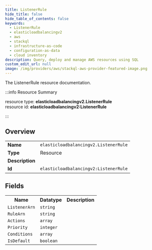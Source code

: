 ```yaml
---
title: ListenerRule
hide_title: false
hide_table_of_contents: false
keywords:
  - ListenerRule
  - elasticloadbalancingv2
  - aws
  - stackql
  - infrastructure-as-code
  - configuration-as-data
  - cloud inventory
description: Query, deploy and manage AWS resources using SQL
custom_edit_url: null
image: /img/providers/aws/stackql-aws-provider-featured-image.png
---
```

The ListenerRule resource documentation.

:::info Resource Summary

<div class="row">
<div class="providerDocColumn">
<span>resource type:&nbsp;<b>elasticloadbalancingv2.ListenerRule</b></span><br />
<span>resource id:&nbsp;<b>elasticloadbalancingv2:ListenerRule</b></span><br />
</div>
</div>

:::

## Overview
<table><tbody>
<tr><td><b>Name</b></td><td><code>elasticloadbalancingv2.ListenerRule</code></td></tr>
<tr><td><b>Type</b></td><td>Resource</td></tr>
<tr><td><b>Description</b></td><td></td></tr>
<tr><td><b>Id</b></td><td><code>elasticloadbalancingv2:ListenerRule</code></td></tr>
</tbody></table>

## Fields
<table><tbody>
<tr><th>Name</th><th>Datatype</th><th>Description</th></tr>
<tr><td><code>ListenerArn</code></td><td><code>string</code></td><td></td></tr><tr><td><code>RuleArn</code></td><td><code>string</code></td><td></td></tr><tr><td><code>Actions</code></td><td><code>array</code></td><td></td></tr><tr><td><code>Priority</code></td><td><code>integer</code></td><td></td></tr><tr><td><code>Conditions</code></td><td><code>array</code></td><td></td></tr><tr><td><code>IsDefault</code></td><td><code>boolean</code></td><td></td></tr>
</tbody></table>